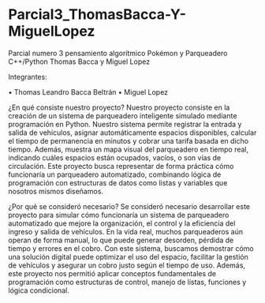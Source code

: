# Parcial3_ThomasBacca-Y-MiguelLopez
Parcial numero 3 pensamiento algorítmico Pokémon y Parqueadero C++/Python Thomas Bacca y Miguel Lopez

Integrantes:

•	Thomas Leandro Bacca Beltrán
•	Miguel Lopez

¿En qué consiste nuestro proyecto?
Nuestro proyecto consiste en la creación de un sistema de parqueadero inteligente simulado mediante programación en Python. Nuestro sistema permite registrar la entrada y salida de vehículos, asignar automáticamente espacios disponibles, calcular el tiempo de permanencia en minutos y cobrar una tarifa basada en dicho tiempo. Además, muestra un mapa visual del parqueadero en tiempo real, indicando cuáles espacios están ocupados, vacíos, o son vías de circulación. Este proyecto busca representar de forma práctica cómo funcionaría un parqueadero automatizado, combinando lógica de programación con estructuras de datos como listas y variables que nosotros mismos diseñamos. 

¿Por qué se consideró necesario?
Se consideró necesario desarrollar este proyecto para simular cómo funcionaría un sistema de parqueadero automatizado que mejore la organización, el control y la eficiencia del ingreso y salida de vehículos. En la vida real, muchos parqueaderos aún operan de forma manual, lo que puede generar desorden, pérdida de tiempo y errores en el cobro. Con este sistema, buscamos demostrar cómo una solución digital puede optimizar el uso del espacio, facilitar la gestión de vehículos y asegurar un cobro justo según el tiempo de uso. Además, este proyecto nos permitió aplicar conceptos fundamentales de programación como estructuras de control, manejo de listas, funciones y lógica condicional.
